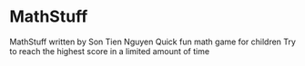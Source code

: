 # MathStuff
MathStuff written by Son Tien Nguyen
Quick fun math game for children
Try to reach the highest score in a limited amount of time
